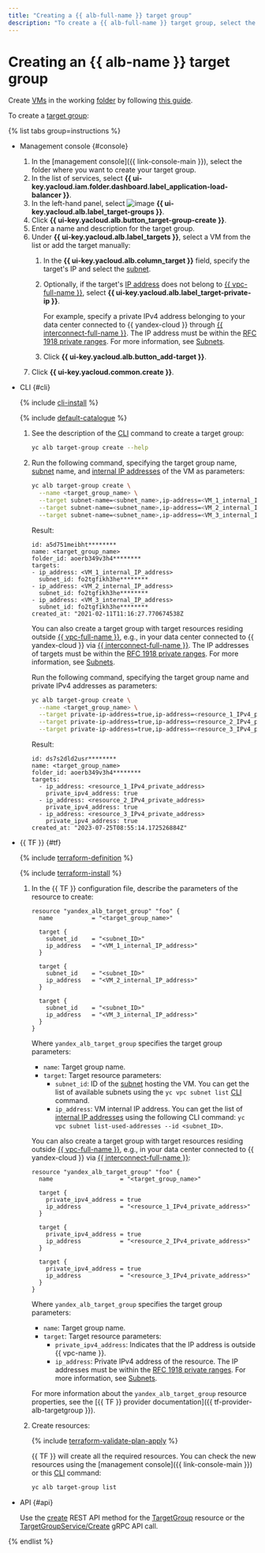 ```yaml
---
title: "Creating a {{ alb-full-name }} target group"
description: "To create a {{ alb-full-name }} target group, select the appropriate folder in the management console. In the list of services, select {{ alb-name }}. In the left-hand menu, select Target groups. Click **Create target group**. Enter the name of the target group. Select the VM. Click **Create**."
---
```


# Creating an {{ alb-name }} target group

Create [VMs](../../compute/concepts/vm.md) in the working [folder](../../resource-manager/concepts/resources-hierarchy.md#folder) by following [this guide](../../compute/operations/index.md#vm-create).

To create a [target group](../concepts/target-group.md):

{% list tabs group=instructions %}

- Management console {#console}

  1. In the [management console]({{ link-console-main }}), select the folder where you want to create your target group.
  1. In the list of services, select **{{ ui-key.yacloud.iam.folder.dashboard.label_application-load-balancer }}**.
  1. In the left-hand panel, select ![image](../../_assets/console-icons/target.svg) **{{ ui-key.yacloud.alb.label_target-groups }}**.
  1. Click **{{ ui-key.yacloud.alb.button_target-group-create }}**.
  1. Enter a name and description for the target group.
  1. Under **{{ ui-key.yacloud.alb.label_targets }}**, select a VM from the list or add the target manually:
     1. In the **{{ ui-key.yacloud.alb.column_target }}** field, specify the target's IP and select the [subnet](../../vpc/concepts/network.md#subnet).
     1. Optionally, if the target's [IP address](../../vpc/concepts/address.md) does not belong to [{{ vpc-full-name }}](../../vpc/), select **{{ ui-key.yacloud.alb.label_target-private-ip }}**.

        For example, specify a private IPv4 address belonging to your data center connected to {{ yandex-cloud }} through [{{ interconnect-full-name }}](../../interconnect/). The IP address must be within the [RFC 1918 private ranges](https://datatracker.ietf.org/doc/html/rfc1918#section-3). For more information, see [Subnets](../../vpc/concepts/network.md#subnet).


     1. Click **{{ ui-key.yacloud.alb.button_add-target }}**.
  1. Click **{{ ui-key.yacloud.common.create }}**.

- CLI {#cli}

  {% include [cli-install](../../_includes/cli-install.md) %}

  {% include [default-catalogue](../../_includes/default-catalogue.md) %}

  1. See the description of the [CLI](../../cli/) command to create a target group:

     ```bash
     yc alb target-group create --help
     ```

  1. Run the following command, specifying the target group name, [subnet](../../vpc/concepts/network.md#subnet) name, and [internal IP addresses](../../vpc/concepts/address.md#internal-addresses) of the VM as parameters:

     ```bash
     yc alb target-group create \
       --name <target_group_name> \
       --target subnet-name=<subnet_name>,ip-address=<VM_1_internal_IP_address> \
       --target subnet-name=<subnet_name>,ip-address=<VM_2_internal_IP_address> \
       --target subnet-name=<subnet_name>,ip-address=<VM_3_internal_IP_address>
     ```

     Result:

      ```text
      id: a5d751meibht********
      name: <target_group_name>
      folder_id: aoerb349v3h4********
      targets:
      - ip_address: <VM_1_internal_IP_address>
        subnet_id: fo2tgfikh3he********
      - ip_address: <VM_2_internal_IP_address>
        subnet_id: fo2tgfikh3he********
      - ip_address: <VM_3_internal_IP_address>
        subnet_id: fo2tgfikh3he********
      created_at: "2021-02-11T11:16:27.770674538Z
      ```

      You can also create a target group with target resources residing outside [{{ vpc-full-name }}](../../vpc/), e.g., in your data center connected to {{ yandex-cloud }} via [{{ interconnect-full-name }}](../../interconnect/). The IP addresses of targets must be within the [RFC 1918 private ranges](https://datatracker.ietf.org/doc/html/rfc1918#section-3). For more information, see [Subnets](../../vpc/concepts/network.md#subnet).


      Run the following command, specifying the target group name and private IPv4 addresses as parameters:

      ```bash
      yc alb target-group create \
        --name <target_group_name> \
        --target private-ip-address=true,ip-address=<resource_1_IPv4_private_address> \
        --target private-ip-address=true,ip-address=<resource_2_IPv4_private_address> \
        --target private-ip-address=true,ip-address=<resource_3_IPv4_private_address>
      ```

      Result:

      ```text
      id: ds7s2dld2usr********
      name: <target_group_name>
      folder_id: aoerb349v3h4********
      targets:
        - ip_address: <resource_1_IPv4_private_address>
          private_ipv4_address: true
        - ip_address: <resource_2_IPv4_private_address>
          private_ipv4_address: true
        - ip_address: <resource_3_IPv4_private_address>
          private_ipv4_address: true
      created_at: "2023-07-25T08:55:14.172526884Z"
      ```

- {{ TF }} {#tf}

  {% include [terraform-definition](../../_tutorials/_tutorials_includes/terraform-definition.md) %}

  {% include [terraform-install](../../_includes/terraform-install.md) %}

  1. In the {{ TF }} configuration file, describe the parameters of the resource to create:

     ```hcl
     resource "yandex_alb_target_group" "foo" {
       name           = "<target_group_name>"

       target {
         subnet_id    = "<subnet_ID>"
         ip_address   = "<VM_1_internal_IP_address>"
       }

       target {
         subnet_id    = "<subnet_ID>"
         ip_address   = "<VM_2_internal_IP_address>"
       }

       target {
         subnet_id    = "<subnet_ID>"
         ip_address   = "<VM_3_internal_IP_address>"
       }
     }
     ```

     Where `yandex_alb_target_group` specifies the target group parameters:
     * `name`: Target group name.
     * `target`: Target resource parameters:
       * `subnet_id`: ID of the [subnet](../../vpc/concepts/network.md#subnet) hosting the VM. You can get the list of available subnets using the `yc vpc subnet list` [CLI](../../cli/) command.
       * `ip_address`: VM internal IP address. You can get the list of [internal IP addresses](../../vpc/concepts/address.md#internal-addresses) using the following CLI command: `yc vpc subnet list-used-addresses --id <subnet_ID>`.

     You can also create a target group with target resources residing outside [{{ vpc-full-name }}](../../vpc), e.g., in your data center connected to {{ yandex-cloud }} via [{{ interconnect-full-name }}](../../interconnect/):

     ```hcl
     resource "yandex_alb_target_group" "foo" {
       name                   = "<target_group_name>"

       target {
         private_ipv4_address = true
         ip_address           = "<resource_1_IPv4_private_address>"
       }

       target {
         private_ipv4_address = true
         ip_address           = "<resource_2_IPv4_private_address>"
       }

       target {
         private_ipv4_address = true
         ip_address           = "<resource_3_IPv4_private_address>"
       }
     }
     ```


     Where `yandex_alb_target_group` specifies the target group parameters:
     * `name`: Target group name.
     * `target`: Target resource parameters:
       * `private_ipv4_address`: Indicates that the IP address is outside {{ vpc-name }}.
       * `ip_address`: Private IPv4 address of the resource. The IP addresses must be within the [RFC 1918 private ranges](https://datatracker.ietf.org/doc/html/rfc1918#section-3). For more information, see [Subnets](../../vpc/concepts/network.md#subnet).

     For more information about the `yandex_alb_target_group` resource properties, see the [{{ TF }} provider documentation]({{ tf-provider-alb-targetgroup }}).
  1. Create resources:

     {% include [terraform-validate-plan-apply](../../_tutorials/_tutorials_includes/terraform-validate-plan-apply.md) %}

     {{ TF }} will create all the required resources. You can check the new resources using the [management console]({{ link-console-main }}) or this [CLI](../../cli/) command:

     ```bash
     yc alb target-group list
     ```

- API {#api}

  Use the [create](../api-ref/TargetGroup/create.md) REST API method for the [TargetGroup](../api-ref/TargetGroup/index.md) resource or the [TargetGroupService/Create](../api-ref/grpc/target_group_service.md#Create) gRPC API call.

{% endlist %}